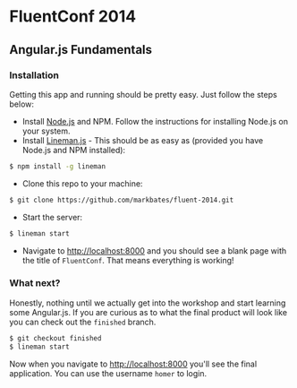 # FluentConf 2014## Angular.js Fundamentals### InstallationGetting this app and running should be pretty easy. Just follow the steps below:* Install [Node.js](http://nodejs.org) and NPM. Follow the instructions for installing Node.js on your system.* Install [Lineman.js](http://www.linemanjs.com) - This should be as easy as (provided you have Node.js and NPM installed):```bash$ npm install -g lineman```* Clone this repo to your machine:```bash$ git clone https://github.com/markbates/fluent-2014.git```* Start the server:```bash$ lineman start```* Navigate to [http://localhost:8000](http://localhost:8000) and you should see a blank page with the title of `FluentConf`. That means everything is working!### What next?Honestly, nothing until we actually get into the workshop and start learning some Angular.js. If you are curious as to what the final product will look like you can check out the `finished` branch.```bash$ git checkout finished$ lineman start```Now when you navigate to [http://localhost:8000](http://localhost:8000) you'll see the final application. You can use the username `homer` to login.